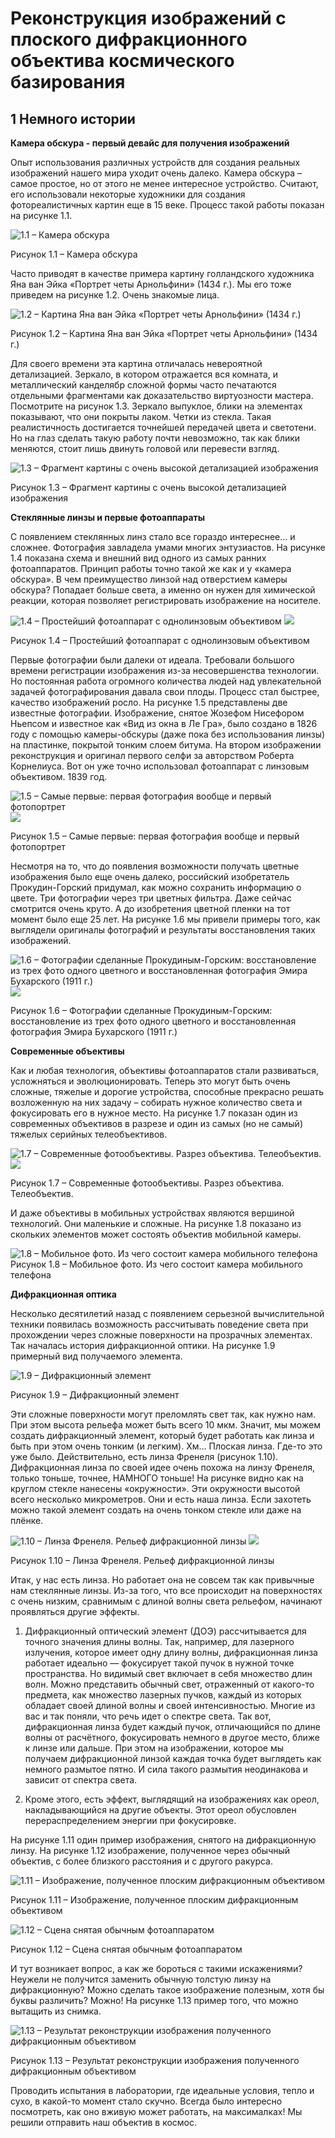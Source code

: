 # Реконструкция изображений с плоского дифракционного объектива космического базирования


## 1 Немного истории

__Камера обскура - первый девайс для получения изображений__

Опыт использования различных устройств для создания реальных изображений нашего мира уходит очень далеко. Камера обскура – самое простое, но от этого не менее интересное устройство. Считают, его использовали некоторые художники для создания фотореалистичных картин еще в 15 веке. Процесс такой работы показан на рисунке 1.1.

![1.1 –  Камера обскура](https://github.com/zenytsa/SupportImages/blob/main/1.1.jpeg)

Рисунок 1.1 –  Камера обскура

Часто приводят в качестве примера картину голландского художника Яна ван Эйка «Портрет четы Арнольфини» (1434 г.). Мы его тоже приведем на рисунке 1.2. Очень знакомые лица.

![1.2 – Картина Яна ван Эйка «Портрет четы Арнольфини» (1434 г.)](https://github.com/zenytsa/SupportImages/blob/main/1.2.jpg)

Рисунок 1.2 – Картина Яна ван Эйка «Портрет четы Арнольфини» (1434 г.)

Для своего времени эта картина отличалась невероятной детализацией. Зеркало, в котором отражается вся комната, и металлический канделябр сложной формы часто печатаются отдельными фрагментами как доказательство виртуозности мастера. Посмотрите на рисунок 1.3. Зеркало выпуклое, блики на элементах показывают, что они покрыты лаком. Четки из стекла. Такая реалистичность достигается точнейшей передачей цвета и светотени. Но на глаз сделать такую работу почти невозможно, так как блики меняются, стоит лишь двинуть головой или перевести взгляд.

![1.3 – Фрагмент картины с очень высокой детализацией изображения](https://github.com/zenytsa/SupportImages/blob/main/1.3.jpg)

Рисунок 1.3 – Фрагмент картины с очень высокой детализацией изображения

__Стеклянные линзы и первые фотоаппараты__

С появлением стеклянных линз стало все гораздо интереснее… и сложнее. Фотография завладела умами многих энтузиастов. На рисунке 1.4 показана схема и внешний вид одного из самых ранних фотоаппаратов. Принцип работы точно такой же как и у «камера обскура». В чем преимущество линзой над отверстием камеры обскура? Попадает больше света, а именно он нужен для химической реакции, которая позволяет регистрировать изображение на носителе.

![1.4 – Простейший фотоаппарат с однолинзовым объективом](https://github.com/zenytsa/SupportImages/blob/main/1.4(a).jpg)
![](https://github.com/zenytsa/SupportImages/blob/main/1.4(b).jpg)

Рисунок 1.4 – Простейший фотоаппарат с однолинзовым объективом

Первые фотографии были далеки от идеала. Требовали большого времени регистрации изображения из-за несовершенства технологии. Но постоянная работа огромного количества людей над увлекательной задачей фотографирования давала свои плоды. Процесс стал быстрее, качество изображений росло. На рисунке 1.5 представлены две известные фотографии. Изображение, снятое Жозефом Нисефором Ньепсом и известное как «Вид из окна в Ле Гра», было создано в 1826 году с помощью камеры-обскуры (даже пока без использования линзы) на пластинке, покрытой тонким слоем битума. На втором изображении реконструкция и оригинал первого селфи за авторством Роберта Корнелиуса. Вот он уже точно использовал фотоаппарат с линзовым объективом. 1839 год.

![1.5 – Самые первые: первая фотография вообще и первый фотопортрет](https://github.com/zenytsa/SupportImages/blob/main/1.5(a).jpg)
![](https://github.com/zenytsa/SupportImages/blob/main/1.5(b).jpg)

Рисунок 1.5 – Самые первые: первая фотография вообще и первый фотопортрет

Несмотря на то, что до появления возможности получать цветные изображения было еще очень далеко, российский изобретатель Прокудин-Горский придумал, как можно сохранить информацию о цвете. Три фотографии через три цветных фильтра. Даже сейчас смотрится очень круто. А до изобретения цветной пленки на тот момент было еще 25 лет. На рисунке 1.6 мы привели примеры того, как выглядели оригиналы фотографий и результаты восстановления таких изображений.

![1.6 – Фотографии сделанные Прокудиным-Горским: восстановление из трех фото одного цветного и восстановленная фотография Эмира Бухарского (1911 г.)](https://github.com/zenytsa/SupportImages/blob/main/1.6(a).jpg)
![](https://github.com/zenytsa/SupportImages/blob/main/1.6(b).jpg)

Рисунок 1.6 – Фотографии сделанные Прокудиным-Горским: восстановление из трех фото одного цветного и восстановленная фотография Эмира Бухарского (1911 г.)

__Современные объективы__

Как и любая технология, объективы фотоаппаратов стали развиваться, усложняться и эволюционировать. Теперь это могут быть очень сложные, тяжелые и дорогие устройства, способные прекрасно решать возложенную на них задачу – собирать нужное количество света и фокусировать его в нужное место. На рисунке 1.7 показан один из современных объективов в разрезе и один из самых (но не самый) тяжелых серийных телеобъективов.

![1.7 – Современные фотообъективы. Разрез объектива. Телеобъектив.](https://github.com/zenytsa/SupportImages/blob/main/1.7(a).jpg)
![](https://github.com/zenytsa/SupportImages/blob/main/1.7(b).jpg)

Рисунок 1.7 – Современные фотообъективы. Разрез объектива. Телеобъектив.

И даже объективы в мобильных устройствах являются вершиной технологий. Они маленькие и сложные. На рисунке 1.8 показано из скольких элементов может состоять объектив мобильной камеры.

![1.8 – Мобильное фото. Из чего состоит камера мобильного телефона](https://github.com/zenytsa/SupportImages/blob/main/1.8.jpg)
Рисунок 1.8 – Мобильное фото. Из чего состоит камера мобильного телефона

__Дифракционная оптика__

Несколько десятилетий назад с появлением серьезной вычислительной техники появилась возможность рассчитывать поведение света при прохождении через сложные поверхности на прозрачных элементах. Так началась история дифракционной оптики. На рисунке 1.9 примерный вид получаемого элемента.

![1.9 – Дифракционный элемент](https://github.com/zenytsa/SupportImages/blob/main/1.9.jpg)

Рисунок 1.9 – Дифракционный элемент

Эти сложные поверхности могут преломлять свет так, как нужно нам. При этом высота рельефа может быть всего 10 мкм. Значит, мы можем создать дифракционный элемент, который будет работать как линза и быть при этом очень тонким (и легким). Хм… Плоская линза. Где-то это уже было. Действительно, есть линза Френеля (рисунок 1.10). Дифракционная линза по своей идее очень похожа на линзу Френеля, только тоньше, точнее, НАМНОГО тоньше! На рисунке видно как на круглом стекле нанесены «окружности». Эти окружности высотой всего несколько микрометров. Они и есть наша линза. Если захотеть можно такой элемент создать на очень тонком стекле или даже на плёнке.

![1.10 – Линза Френеля. Рельеф дифракционной линзы](https://github.com/zenytsa/SupportImages/blob/main/1.10(a).jpg)
![](https://github.com/zenytsa/SupportImages/blob/main/1.10(b).jpg)

Рисунок  1.10 – Линза Френеля. Рельеф дифракционной линзы

Итак, у нас есть линза. Но работает она не совсем так как привычные нам стеклянные линзы. Из-за того, что все происходит на поверхностях с очень низким, сравнимым с длиной волны света рельефом, начинают проявляться другие эффекты.

1)	Дифракционный оптический элемент (ДОЭ) рассчитывается для точного значения длины волны. Так, например, для лазерного излучения, которое имеет одну длину волны, дифракционная линза работает идеально — фокусирует такой пучок в нужной точке пространства.
Но видимый свет включает в себя множество длин волн. Можно представить обычный свет, отраженный от какого-то предмета, как множество лазерных пучков, каждый из которых обладает своей длиной волны и своей интенсивностью. Многие из вас и так поняли, что речь идет о спектре света. Так вот, дифракционная линза будет каждый пучок, отличающийся по длине волны от расчётного, фокусировать немного в другое место, ближе к линзе или дальше. При этом на изображении, которое мы получаем дифракционной линзой каждая точка будет выглядеть как немного размытое пятно. И сила такого размытия неодинакова и зависит от спектра света.

2)	Кроме этого, есть эффект, выглядящий на изображениях как ореол, накладывающийся на другие объекты. Этот ореол обусловлен перераспределением энергии при фокусировке.

На рисунке 1.11 один пример изображения, снятого на дифракционную линзу. На рисунке 1.12 изображение, полученное через обычный объектив, с более близкого расстояния и с другого ракурса.

![1.11 – Изображение, полученное плоским дифракционным объективом](https://github.com/zenytsa/SupportImages/blob/main/1.11.jpg)

Рисунок 1.11 – Изображение, полученное плоским дифракционным объективом

![1.12 – Сцена снятая обычным фотоаппаратом](https://github.com/zenytsa/SupportImages/blob/main/1.12.jpg)

Рисунок 1.12 – Сцена снятая обычным фотоаппаратом

И тут возникает вопрос, а как же бороться с такими искажениями? Неужели не получится заменить обычную толстую линзу на дифракционную? Можно сделать такое изображение полезным, хотя бы буквы различить? Можно! На рисунке 1.13 пример того, что можно вытащить из снимка.

![1.13 – Результат реконструкции изображения полученного дифракционным объективом ](https://github.com/zenytsa/SupportImages/blob/main/1.13.jpg)

Рисунок 1.13 – Результат реконструкции изображения полученного дифракционным объективом 

Проводить испытания в лаборатории, где идеальные условия, тепло и сухо, в какой-то момент стало скучно. Всегда было интересно посмотреть, как оно вживую может работать, на максималках! Мы решили отправить наш объектив в космос.
